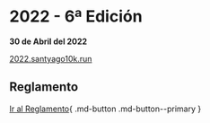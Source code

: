 # 2022 - 6ª Edición

**30 de Abril del 2022**

[2022.santyago10k.run](https://2022.santyago10k.run/)

## Reglamento

[Ir al Reglamento](./reglamento.md){ .md-button .md-button--primary }
